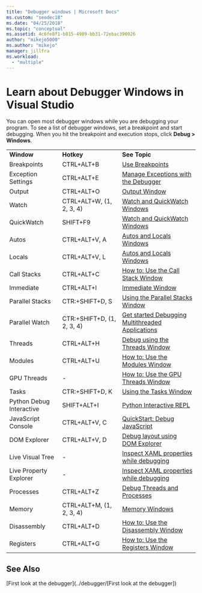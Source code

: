 ```yaml
---
title: "Debugger windows | Microsoft Docs"
ms.custom: "seodec18"
ms.date: "04/25/2018"
ms.topic: "conceptual"
ms.assetid: 4c6fe8f1-b015-4989-bb31-72ebac390026
author: "mikejo5000"
ms.author: "mikejo"
manager: jillfra
ms.workload:
  - "multiple"
---
```

# Learn about Debugger Windows in Visual Studio

You can open most debugger windows while you are debugging your program. To see a list of debugger windows, set a breakpoint and start debugging. When you hit the breakpoint and execution stops, click **Debug > Windows**.

||||
|-|-|-|
|**Window**|**Hotkey**|**See Topic**|
|Breakpoints|CTRL+ALT+B|[Use Breakpoints](../debugger/using-breakpoints.md)|
|Exception Settings|CTRL+ALT+E|[Manage Exceptions with the Debugger](../debugger/managing-exceptions-with-the-debugger.md)|
|Output|CTRL+ALT+O|[Output Window](../ide/reference/output-window.md)|
|Watch|CTRL+ALT+W, (1, 2, 3, 4)|[Watch and QuickWatch Windows](../debugger/watch-and-quickwatch-windows.md)|
|QuickWatch|SHIFT+F9|[Watch and QuickWatch Windows](../debugger/watch-and-quickwatch-windows.md)|
|Autos|CTRL+ALT+V, A|[Autos and Locals Windows](../debugger/autos-and-locals-windows.md)|
|Locals|CTRL+ALT+V, L|[Autos and Locals Windows](../debugger/autos-and-locals-windows.md)|
|Call Stacks|CTRL+ALT+C|[How to: Use the Call Stack Window](../debugger/how-to-use-the-call-stack-window.md)|
|Immediate|CTRL+ALT+I|[Immediate Window](../ide/reference/immediate-window.md)|
|Parallel Stacks|CTR:+SHIFT+D, S|[Using the Parallel Stacks Window](../debugger/using-the-parallel-stacks-window.md)|
|Parallel Watch|CTR:+SHIFT+D, (1, 2, 3, 4)|[Get started Debugging Multithreaded Applications](../debugger/get-started-debugging-multithreaded-apps.md)|
|Threads|CTRL+ALT+H|[Debug using the Threads Window](../debugger/how-to-use-the-threads-window.md)|
|Modules|CTRL+ALT+U|[How to: Use the Modules Window](../debugger/how-to-use-the-modules-window.md)|
|GPU Threads|-|[How to: Use the GPU Threads Window](../debugger/how-to-use-the-gpu-threads-window.md)|
|Tasks|CTR:+SHIFT+D, K|[Using the Tasks Window](../debugger/using-the-tasks-window.md)|
|Python Debug Interactive|SHIFT+ALT+I|[Python Interactive REPL](../python/python-interactive-repl-in-visual-studio.md)|
|JavaScript Console|CTRL+ALT+V, C|[QuickStart: Debug JavaScript](../debugger/quickstart-debug-javascript-using-the-console.md)|
|DOM Explorer|CTRL+ALT+V, D|[Debug layout using DOM Explorer](/visualstudio/debugger/quickstart-debug-html-and-css)|
|Live Visual Tree|-|[Inspect XAML properties while debugging](../debugger/inspect-xaml-properties-while-debugging.md)|
|Live Property Explorer|-|[Inspect XAML properties while debugging](../debugger/inspect-xaml-properties-while-debugging.md)|
|Processes|CTRL+ALT+Z|[Debug Threads and Processes](../debugger/debug-threads-and-processes.md)|
|Memory|CTRL+ALT+M, (1, 2, 3, 4)|[Memory Windows](../debugger/memory-windows.md)|
|Disassembly|CTRL+ALT+D|[How to: Use the Disassembly Window](../debugger/how-to-use-the-disassembly-window.md)|
|Registers|CTRL+ALT+G|[How to: Use the Registers Window](../debugger/how-to-use-the-registers-window.md)|

## See Also

[First look at the debugger](../debugger/[First look at the debugger])